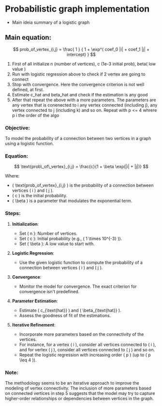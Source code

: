 
# Probabilistic graph implementation

* Main ideia summary of a logistic graph

## Main equation:
$$
prob_of_vertex_{i,j} =
\frac{ 1 }
{ 1 + \exp^( coef_0 |i| + coef_1 |j| + intercept)  }
$$

1. First of all initialize n (number of vertices), c (1e-3 initial prob), beta( low value )
2. Run with logistic regression above to check if 2 vertex are going to connect
3. Stop with convergence. Here the convergence criterion is not well defined,
at first.
4. Estimate c_hat and beta_hat and check if the estimation is any good
5. After that repeat the above with a more parameters. The parameters are any
vertex that is conenected to i any vertex connected (including j), any vertex connected to j
(including k) and so on. Repeat with p <= 4 whrere p i the order of the algo

### Objective:
To model the probability of a connection between two vertices in a graph using a logistic function.

### Equation:
$$
\text{prob\_of\_vertex}_{i,j} = \frac{c}{1 + \beta \exp(|i| + |j|)}
$$

Where:
- \( \text{prob\_of\_vertex}_{i,j} \) is the probability of a connection between vertices \( i \) and \( j \).
- \( c \) is the initial probability.
- \( \beta \) is a parameter that modulates the exponential term.

### Steps:
1. **Initialization**:
   - Set \( n \): Number of vertices.
   - Set \( c \): Initial probability (e.g., \( 1 \times 10^{-3} \)).
   - Set \( \beta \): A low value to start with.
  
2. **Logistic Regression**:
   - Use the given logistic function to compute the probability of a connection between vertices \( i \) and \( j \).

3. **Convergence**:
   - Monitor the model for convergence. The exact criterion for convergence isn't predefined.

4. **Parameter Estimation**:
   - Estimate \( c_{\text{hat}} \) and \( \beta_{\text{hat}} \).
   - Assess the goodness of fit of the estimations.

5. **Iterative Refinement**:
   - Incorporate more parameters based on the connectivity of the vertices.
   - For instance, for a vertex \( i \), consider all vertices connected to \( i \), and for vertex \( j \), consider all vertices connected to \( j \) and so on.
   - Repeat the logistic regression with increasing order \( p \) (up to \( p \leq 4 \)).

### Note:
The methodology seems to be an iterative approach to improve the modeling of vertex connectivity. The inclusion of more parameters based on connected vertices in step 5 suggests that the model may try to capture higher-order relationships or dependencies between vertices in the graph.